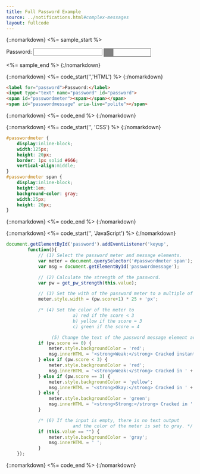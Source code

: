 ```yaml
---
title: Full Password Example
source: ../notifications.html#complex-messages
layout: fullcode
---
```


{::nomarkdown}
<%= sample_start %>

<form method="post" action="#">
	<label for="ex2_password">Password:</label>
	<input type="text" name="password" id="ex2_password">
	<span id="passwordmeter"><span></span></span>
	<span id="passwordmessage" aria-live="polite"></span>
</form>

<style>
	#passwordmeter {
		display:inline-block;
		width:125px;
		height: 20px;
		border: 1px solid #666;
		vertical-align:middle;
	}
	#passwordmeter span {
		display:inline-block;
		height:1em;
		background-color: gray;
		width:25px;
		height: 20px;
	}
</style>

<script>
(function(){var a;a=function(){var a,b;b=document.createElement("script");b.src="../../../javascripts/zxcvbn.js";b.type="text/javascript";b.async=!0;a=document.getElementsByTagName("script")[0];return a.parentNode.insertBefore(b,a)};null!=window.attachEvent?window.attachEvent("onload",a):window.addEventListener("load",a,!1)}).call(this);

document.getElementById('ex2_password').addEventListener('keyup',
		function(){
			var meter = document.querySelector('#passwordmeter span');
			var msg = document.getElementById('passwordmessage');
			var pw = zxcvbn(this.value);
			meter.style.width = (pw.score+1) * 25 + 'px';
			if (pw.score == 0) {
				meter.style.backgroundColor = 'red';
				msg.innerHTML = '<strong>Weak:</strong> Cracked instantly';
			} else if (pw.score < 3) {
				meter.style.backgroundColor = 'red';
				msg.innerHTML = '<strong>Weak:</strong> Cracked in ' + pw.crack_time_display;
			} else if (pw.score == 3) {
				meter.style.backgroundColor = 'yellow';
				msg.innerHTML = '<strong>Okay:</strong> Cracked in ' + pw.crack_time_display;
			} else {
				meter.style.backgroundColor = 'green';
				msg.innerHTML = '<strong>Strong:</strong> Cracked in ' + pw.crack_time_display;
			}
			if (this.value == "") {
				meter.style.backgroundColor = 'gray';
				msg.innerHTML = ' ';
			}
	});

</script>

<%= sample_end %>
{:/nomarkdown}

{::nomarkdown}
<%= code_start('','HTML') %>
{:/nomarkdown}

~~~ html
<label for="password">Password:</label>
<input type="text" name="password" id="password">
<span id="passwordmeter"><span></span></span>
<span id="passwordmessage" aria-live="polite"></span>
~~~

{::nomarkdown}
<%= code_end %>
{:/nomarkdown}

{::nomarkdown}
<%= code_start('', 'CSS') %>
{:/nomarkdown}

~~~ css
#passwordmeter {
	display:inline-block;
	width:125px;
	height: 20px;
	border: 1px solid #666;
	vertical-align:middle;
}
#passwordmeter span {
	display:inline-block;
	height:1em;
	background-color: gray;
	width:25px;
	height: 20px;
}
~~~

{::nomarkdown}
<%= code_end %>
{:/nomarkdown}

{::nomarkdown}
<%= code_start('', 'JavaScript') %>
{:/nomarkdown}

~~~ js
document.getElementById('password').addEventListener('keyup',
		function(){
			// (1) Select the password meter and message elements.
			var meter = document.querySelector('#passwordmeter span');
			var msg = document.getElementById('passwordmessage');

			// (2) Calculate the strength of the password.
			var pw = get_pw_strength(this.value);

			// (3) Set the with of the password meter to a multiple of the score.
			meter.style.width = (pw.score+1) * 25 + 'px';

			/* (4) Set the color of the meter to
						 a) red if the score < 3
						 b) yellow if the score = 3
						 c) green if the score = 4

				 (5) Change the text of the password message element accordingly. */
			if (pw.score == 0) {
				meter.style.backgroundColor = 'red';
				msg.innerHTML = '<strong>Weak:</strong> Cracked instantly';
			} else if (pw.score < 3) {
				meter.style.backgroundColor = 'red';
				msg.innerHTML = '<strong>Weak:</strong> Cracked in ' + pw.crack_time;
			} else if (pw.score == 3) {
				meter.style.backgroundColor = 'yellow';
				msg.innerHTML = '<strong>Okay:</strong> Cracked in ' + pw.crack_time;
			} else {
				meter.style.backgroundColor = 'green';
				msg.innerHTML = '<strong>Strong:</strong> Cracked in ' + pw.crack_time;
			}

			/* (6) If the input is empty, there is no text output
						 and the color of the meter is set to gray. */
			if (this.value == "") {
				meter.style.backgroundColor = 'gray';
				msg.innerHTML = ' ';
			}
	});
~~~

{::nomarkdown}
<%= code_end %>
{:/nomarkdown}
